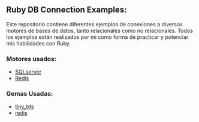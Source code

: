 ## Ruby DB Connection Examples:

Este repositorio contiene diferentes ejemplos de conexiones a diversos motores de bases de datos, tanto relacionales como no relacionales. Todos los ejemplos están realizados por mi como forma de practicar y potenciar mis habilidades con Ruby.

### Motores usados:
- [SQLserver](https://www.microsoft.com/es-es/sql-server/sql-server-downloads)
- [Redis](https://redis.com/)

### Gemas Usadas:
- [tiny_tds](https://rubygems.org/gems/tiny_tds)
- [redis](https://rubygems.org/gems/redis)



